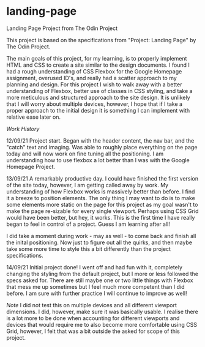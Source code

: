 # landing-page

Landing Page Project from The Odin Project

This project is based on the specifications from "Project: Landing Page" by The Odin Project.

The main goals of this project, for my learning, is to properly implement HTML and CSS to create a site similar to the design documents. I found I had a rough understanding of CSS Flexbox for the Google Homepage assignment, overused ID's, and really had a scatter approach to my planning and design. For this project I wish to walk away with a better understanding of Flexbox, better use of classes in CSS styling, and take a more meticulous and structured approach to the site design. It is unlikely that I will worry about multiple devices, however, I hope that if I take a proper approach to the initial design it is something I can implement with relative ease later on.

_Work History_

12/09/21 Project start. Began with the header content, the nav bar, and the "catch" text and imaging. Was able to roughly place everything on the page today and will now work on fine tuning all the positioning. I am understanding how to use flexbox a lot better than I was with the Google Homepage Project.

13/09/21 A remarkably productive day. I could have finished the first version of the site today, however, I am getting called away by work. My understanding of how Flexbox works is massively better than before. I find it a breeze to position elements. The only thing I may want to do is to make some elements more static on the page for this project as my goal wasn't to make the page re-sizable for every single viewport. Perhaps using CSS Grid would have been better, but hey, it works. This is the first time I have really began to feel in control of a project. Guess I am learning after all!

I did take a moment during work - may as well - to come back and finish all the inital positioning. Now just to figure out all the quirks, and then maybe take some more time to style this a bit differently than the project specifications.

14/09/21 Initial project done! I went off and had fun with it, completely changing the styling from the default project, but I more or less followed the specs asked for. There are still maybe one or two little things with Flexbox that mess me up sometimes but I feel much more competent than I did before. I am sure with further practice I will continue to improve as well!

_Note_
I did not test this on multiple devices and all different viewport dimensions. I did, however, make sure it was basically usable. I realise there is a lot more to be done when accounting for different viewports and devices that would require me to also become more comfortable using CSS Grid, however, I felt that was a bit outside the asked for scope of this project.
